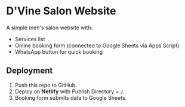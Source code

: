 # D'Vine Salon Website

A simple men's salon website with:
- Services list
- Online booking form (connected to Google Sheets via Apps Script)
- WhatsApp button for quick booking

## Deployment
1. Push this repo to GitHub.
2. Deploy on **Netlify** with Publish Directory = `/`.
3. Booking form submits data to Google Sheets.